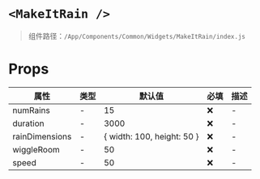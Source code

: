 # `<MakeItRain />`

> 组件路径：`/App/Components/Common/Widgets/MakeItRain/index.js`

# Props

| 属性           | 类型 | 默认值                     | 必填 | 描述 |
| -------------- | ---- | -------------------------- | ---- | ---- |
| numRains       | -    | 15                         | ❌   | -    |
| duration       | -    | 3000                       | ❌   | -    |
| rainDimensions | -    | { width: 100, height: 50 } | ❌   | -    |
| wiggleRoom     | -    | 50                         | ❌   | -    |
| speed          | -    | 50                         | ❌   | -    |
